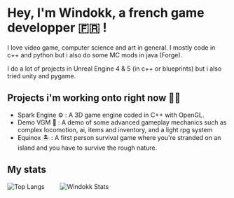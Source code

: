 
# Hey, I'm Windokk, a french game developper 🇫🇷 !

I love video game, computer science and art in general. I mostly code in c++ and python but i also do some MC mods in java (Forge).

I do a lot of projects in Unreal Engine 4 & 5 (in c++ or blueprints) but i also tried unity and pygame.

## Projects i'm working onto right now 👨‍💻

- Spark Engine ⚙️ : A 3D game engine coded in C++ with OpenGL.
- Demo VGM 🚶 : A demo of some advanced gameplay mechanics such as complex locomotion, ai, items and inventory, and a light rpg system
- Equinox 🏝️ : A first person survival game where you're stranded on an island and you have to survive the rough nature.

## My stats

![Top Langs](https://github-readme-stats.vercel.app/api/top-langs/?username=windokk&layout=donut-vertical&theme=algolia)&nbsp;&nbsp;&nbsp;&nbsp;&nbsp;&nbsp;&nbsp;&nbsp;&nbsp;![Windokk Stats](https://github-readme-stats.vercel.app/api?username=windokk&theme=algolia)
